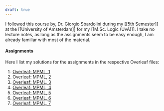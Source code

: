 ```yaml
---
draft: true
---
```

I followed this course by, Dr. Giorgio Sbardolini during my [[5th Semester]] at the [[University of Amsterdam]] for my [[M.Sc. Logic (UvA)]]. I take no lecture notes, as long as the assignments seem to be easy enough, I am already familiar with most of the material.
#### Assignments
Here I list my solutions for the assignments in the respective Overleaf files:
1. [Overleaf: MPML, 1 ](https://www.overleaf.com/read/yztskkcyqpbc#b7f6e2)
2. [Overleaf: MPML, 2](https://www.overleaf.com/read/dxgskmpkjfcp#d036fc)
3. [Overleaf: MPML, 3](https://www.overleaf.com/read/kkqdhmqzjwpp#2c828a)
4. [Overleaf: MPML, 4](https://www.overleaf.com/read/qhzdhrpjqgst#2f0205)
5. [Overleaf: MPML, 5](https://www.overleaf.com/read/mdwcsfjmwzxw#654d8c)
6. [Overleaf: MPML, 6](https://www.overleaf.com/read/cbvbwjmxmwqj#70741c)
7. [Overleaf: MPML, 7](https://www.overleaf.com/read/rkkgjnqkrvth#27db60)